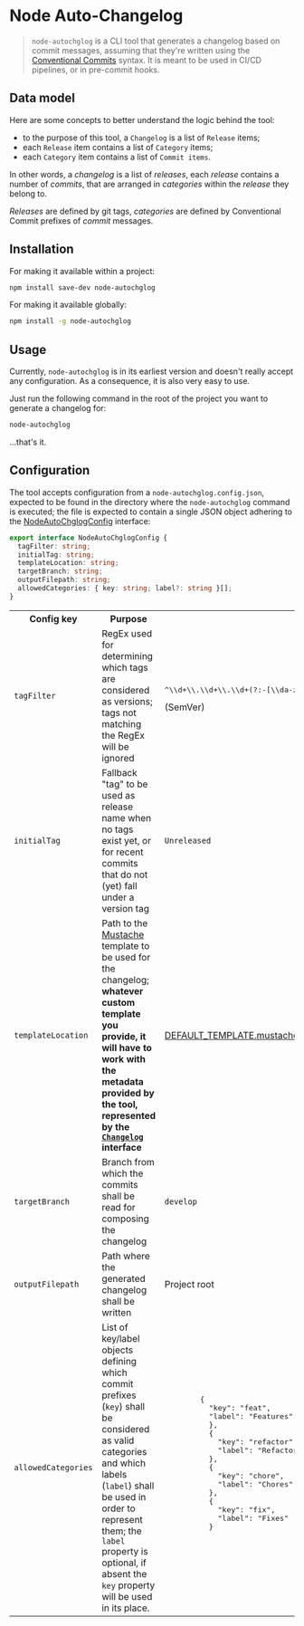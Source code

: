 # Node Auto-Changelog

> `node-autochglog` is a CLI tool that generates a changelog based on commit messages, assuming that they're written using the [Conventional Commits](https://www.conventionalcommits.org/en/v1.0.0/) syntax. It is meant to be used in CI/CD pipelines, or in pre-commit hooks.

## Data model

Here are some concepts to better understand the logic behind the tool:

- to the purpose of this tool, a `Changelog` is a list of `Release` items;
- each `Release` item contains a list of `Category` items;
- each `Category` item contains a list of `Commit items`.

In other words, a _changelog_ is a list of _releases_, each _release_ contains a number of _commits_, that are arranged in _categories_ within the _release_ they belong to.

_Releases_ are defined by git tags, _categories_ are defined by Conventional Commit prefixes of _commit_ messages.

## Installation

For making it available within a project:

```bash
npm install save-dev node-autochglog
```

For making it available globally:

```bash
npm install -g node-autochglog
```

## Usage

Currently, `node-autochglog` is in its earliest version and doesn't really accept any configuration. As a consequence, it is also very easy to use.

Just run the following command in the root of the project you want to generate a changelog for:

```bash
node-autochglog
```

...that's it.

## Configuration

The tool accepts configuration from a `node-autochglog.config.json`, expected to be found in the directory where the `node-autochglog` command is executed; the file is expected to contain a single JSON object adhering to the [NodeAutoChglogConfig](./src/config/NodeAutochglogConfig.ts) interface:

```typescript
export interface NodeAutoChglogConfig {
  tagFilter: string;
  initialTag: string;
  templateLocation: string;
  targetBranch: string;
  outputFilepath: string;
  allowedCategories: { key: string; label?: string }[];
}
```

<table>
  <tr>
    <th>Config key</th>
    <th>Purpose</th>
    <th>Default</th>
  </tr>
  <tr>
    <td><code>tagFilter</code></td>
    <td>RegEx used for determining which tags are considered as versions; tags not matching the RegEx will be ignored</td>
    <td><pre>^\\d+\\.\\d+\\.\\d+(?:-[\\da-zA-Z\\-\\.]+)?(?:\\+[\\da-zA-Z\\-\\.]+)?$</pre> (SemVer)</td>
  </tr>
  <tr>
    <td><code>initialTag</code></td>
    <td>Fallback "tag" to be used as release name when no tags exist yet, or for recent commits that do not (yet) fall under a version tag</td>
    <td><code>Unreleased</code></td>
  </tr>
  <tr>
    <td><code>templateLocation</code></td>
    <td>Path to the <a href='https://mustache.github.io/'>Mustache</a> template to be used for the changelog; <b>whatever custom template you provide, it will have to work with the metadata provided by the tool, represented by the <a href='./src/model/Changelog.ts'><code>Changelog</code></a> interface</b></td>
    <td><a href='./src/config/DEFAULT_TEMPLATE.mustache'>DEFAULT_TEMPLATE.mustache</a></td>
  </tr>
  <tr>
    <td><code>targetBranch</code></td>
    <td>Branch from which the commits shall be read for composing the changelog</td>
    <td><code>develop</code></td>
  </tr>
  <tr>
    <td><code>outputFilepath</code></td>
    <td>Path where the generated changelog shall be written</td>
    <td>Project root</td>
  </tr>
  <tr>
    <td><code>allowedCategories</code></td>
    <td>List of key/label objects defining which commit prefixes (<code>key</code>) shall be considered as valid categories and which labels (<code>label</code>) shall be used in order to represent them; the <code>label</code> property is optional, if absent the <code>key</code> property will be used in its place.</td>
    <td>
      <pre lang="json">
        {
          "key": "feat",
          "label": "Features"
          },
          {
            "key": "refactor",
            "label": "Refactoring"
          },
          {
            "key": "chore",
            "label": "Chores"
          },
          {
            "key": "fix",
            "label": "Fixes"
          }
      </pre>
    </td>
  </tr>
</table>